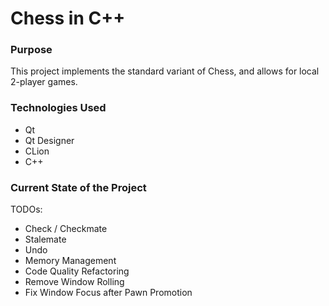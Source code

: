 # Chess in C++ 

### Purpose

This project implements the standard variant of Chess, and allows for local 2-player games.

### Technologies Used
* Qt
* Qt Designer
* CLion
* C++

### Current State of the Project

TODOs: 
* Check / Checkmate
* Stalemate
* Undo
* Memory Management
* Code Quality Refactoring
* Remove Window Rolling
* Fix Window Focus after Pawn Promotion
